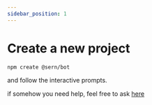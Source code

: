 ```yaml
---
sidebar_position: 1
---
```


# Create a new project

```sh 
npm create @sern/bot
```
and follow the interactive prompts. 

if somehow you need help, feel free to ask [here](https://sern.dev.discord)
